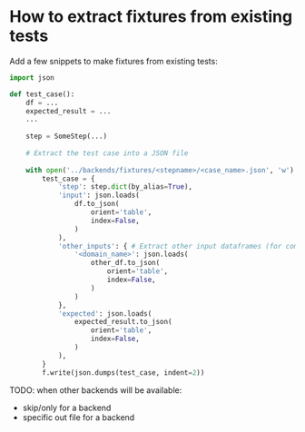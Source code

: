 # How to extract fixtures from existing tests

Add a few snippets to make fixtures from existing tests:

```python
import json

def test_case():
    df = ...
    expected_result = ...
    ...
    
    step = SomeStep(...)
    
    # Extract the test case into a JSON file
    
    with open('../backends/fixtures/<stepname>/<case_name>.json', 'w') as f:
        test_case = {
            'step': step.dict(by_alias=True),
            'input': json.loads(
                df.to_json(
                    orient='table',
                    index=False,
                )
            ),
            'other_inputs': { # Extract other input dataframes (for combinations)
                '<domain_name>': json.loads(
                    other_df.to_json(
                        orient='table',
                        index=False,
                    )
                )
            },
            'expected': json.loads(
                expected_result.to_json(
                    orient='table',
                    index=False,
                )
            ),
        }
        f.write(json.dumps(test_case, indent=2))

```

TODO:
when other backends will be available:
- skip/only for a backend
- specific out file for a backend
